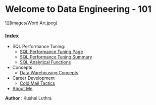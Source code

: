 # Welcome to Data Engineering - 101

![](images/Word Art.jpeg)



### Index
  - SQL Performance Tuning:
      - [SQL Performance Tuning Page](./SQL/docs/sql_performance_tuning.md)
      - [SQL Performance Tuning Summary](./SQL/docs/sql_performance_tuning_summary.md)
      - [SQL Analytical Functions](SQL/docs/sql-analytical-functions.md)
  - Concepts
    - [Data Warehousing Concepts](./SQL/docs/Data-Warehousing-basics.md)
  - Career Development
      - [Cold Mail Tactics](random/cold_mails.md)
  - [About Me](aboutme.md)


**Author** : Kushal Luthra <br>
